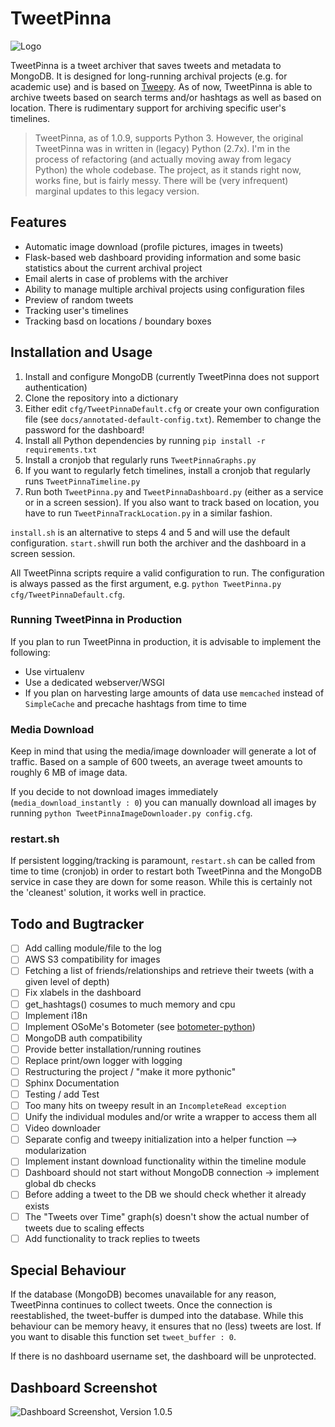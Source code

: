 # TweetPinna
![Logo](https://cloud.githubusercontent.com/assets/16179317/22861826/93aa52be-f122-11e6-891d-5ce9b452ef01.png?raw=true)

TweetPinna is a tweet archiver that saves tweets and metadata to MongoDB. It is designed for long-running archival projects (e.g. for academic use) and is based on [Tweepy](http://www.tweepy.org/). 
As of now, TweetPinna is able to archive tweets based on search terms and/or hashtags as well as based on location. There is rudimentary support for archiving specific user's timelines.

> TweetPinna, as of 1.0.9, supports Python 3. However, the original TweetPinna was in written in (legacy) Python (2.7x). I'm in the process of refactoring (and actually moving away from legacy Python) the whole codebase. 
> The project, as it stands right now, works fine, but is fairly messy. There will be (very infrequent) marginal updates to this legacy version.

## Features
* Automatic image download (profile pictures, images in tweets)
* Flask-based web dashboard providing information and some basic statistics about the current archival project
* Email alerts in case of problems with the archiver
* Ability to manage multiple archival projects using configuration files
* Preview of random tweets
* Tracking user's timelines
* Tracking basd on locations / boundary boxes

## Installation and Usage
1. Install and configure MongoDB (currently TweetPinna does not support authentication)
2. Clone the repository into a dictionary
3. Either edit `cfg/TweetPinnaDefault.cfg` or create your own configuration file (see `docs/annotated-default-config.txt`). Remember to change the password for the dashboard!
4. Install all Python dependencies by running `pip install -r requirements.txt`
5. Install a cronjob that regularly runs `TweetPinnaGraphs.py`
6. If you want to regularly fetch timelines, install a cronjob that regularly runs `TweetPinnaTimeline.py`
7. Run both `TweetPinna.py` and `TweetPinnaDashboard.py` (either as a service or in a screen session). If you also want to track based on location, you have to run `TweetPinnaTrackLocation.py` in a similar fashion.

`install.sh` is an alternative to steps 4 and 5 and will use the default configuration. 
`start.sh`will run both the archiver and the dashboard in a screen session.

All TweetPinna scripts require a valid configuration to run. The configuration is always passed as the first argument, e.g. `python TweetPinna.py cfg/TweetPinnaDefault.cfg`.

### Running TweetPinna in Production
If you plan to run TweetPinna in production, it is advisable to implement the following:

- Use virtualenv
- Use a dedicated webserver/WSGI
- If you plan on harvesting large amounts of data use `memcached` instead of `SimpleCache` and precache hashtags from time to time

### Media Download
Keep in mind that using the media/image downloader will generate a lot of traffic. Based on a sample of 600 tweets, an average tweet amounts to roughly 6 MB of image data.

If you decide to not download images immediately (`media_download_instantly : 0`) you can manually download all images by running `python TweetPinnaImageDownloader.py config.cfg`.

### restart.sh
If persistent logging/tracking is paramount, `restart.sh` can be called from time to time (cronjob) in order to restart both TweetPinna and the MongoDB service in case they are down for some reason. While this is certainly not the 'cleanest' solution, it works well in practice.

## Todo and Bugtracker
- [ ] Add calling module/file to the log
- [ ] AWS S3 compatibility for images
- [ ] Fetching a list of friends/relationships and retrieve their tweets (with a given level of depth)
- [ ] Fix xlabels in the dashboard
- [ ] get_hashtags() cosumes to much memory and cpu
- [ ] Implement i18n
- [ ] Implement OSoMe's Botometer (see [botometer-python](https://github.com/IUNetSci/botometer-python))
- [ ] MongoDB auth compatibility
- [ ] Provide better installation/running routines
- [ ] Replace print/own logger with logging
- [ ] Restructuring the project / "make it more pythonic"
- [ ] Sphinx Documentation
- [ ] Testing / add Test
- [ ] Too many hits on tweepy result in an `IncompleteRead exception`
- [ ] Unify the individual modules and/or write a wrapper to access them all
- [ ] Video downloader
- [ ] Separate config and tweepy initialization into a helper function --> modularization
- [ ] Implement instant download functionality within the timeline module
- [ ] Dashboard should not start without MongoDB connection -> implement global db checks
- [ ] Before adding a tweet to the DB we should check whether it already exists
- [ ] The "Tweets over Time" graph(s) doesn't show the actual number of tweets due to scaling effects
- [ ] Add functionality to track replies to tweets

## Special Behaviour
If the database (MongoDB) becomes unavailable for any reason, TweetPinna continues to collect tweets. Once the connection is reestablished, the tweet-buffer is dumped into the database. While this behaviour can be memory heavy, it ensures that no (less) tweets are lost. If you want to disable this function set `tweet_buffer : 0`.

If there is no dashboard username set, the dashboard will be unprotected.

## Dashboard Screenshot
![Dashboard Screenshot, Version 1.0.5](https://user-images.githubusercontent.com/16179317/36260628-49f5e14e-1262-11e8-84ab-758fa8cd753e.PNG)
